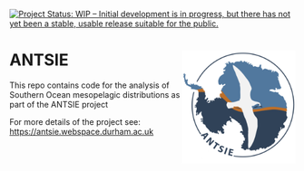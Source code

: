 <!-- README.md is generated from README.Rmd. Please edit that file -->

[![Project Status: WIP – Initial development is in progress, but there
has not yet been a stable, usable release suitable for the
public.](https://www.repostatus.org/badges/latest/wip.svg)](https://www.repostatus.org/#wip)

# ANTSIE <img src="logo_small.png" align="right" height="200" />

This repo contains code for the analysis of Southern Ocean mesopelagic
distributions as part of the ANTSIE project

For more details of the project see:
<https://antsie.webspace.durham.ac.uk>
